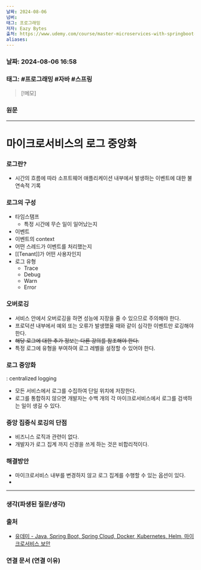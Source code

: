 ```yaml
---
날짜: 2024-08-06
넘버: 
태그: 프로그래밍
저자: Eazy Bytes
출처: https://www.udemy.com/course/master-microservices-with-springboot-docker-kubernetes-korean/
aliases:
---
```

### 날짜:  2024-08-06 16:58

### 태그: #프로그래밍 #자바 #스프링

>[!메모]
>

### 원문
---
# 마이크로서비스의 로그 중앙화
### 로그란?
- 시간의 흐름에 따라 소프트웨어 애플리케이션 내부에서 발생하는 이벤트에 대한 불연속적 기록
### 로그의 구성
- 타임스탬프
	- 특정 시간에 무슨 일이 일어났는지
- 이벤트
- 이벤트의 context
- 어떤 스레드가 이벤트를 처리했는지
- [[Tenant]]가 어떤 사용자인지
- 로그 유형
	- Trace
	- Debug
	- Warn
	- Error
### 오버로깅
- 서비스 안에서 오버로깅을 하면 성능에 지장을 줄 수 있으므로 주의해야 한다.
- 프로덕션 내부에서 예외 또는 오류가 발생했울 때와 같이 심각한 이벤트만 로깅해야 한다.
- ~~해당 로그에 대한 추가 정보는 다른 강의를 참조해야 한다.~~
- 특정 로그에 유형을 부여하여 로그 레벨을 설정할 수 있어야 한다.
### 로그 중앙화
: centralized logging
- 모든 서비스에서 로그를 수집하여 단일 위치에 저장한다.
- 로그를 통합하지 않으면 개발자는 수백 개의 각 마이크로서비스에서 로그를 검색하는 일이 생길 수 있다.
### 중앙 집중식 로깅의 단점
- 비즈니스 로직과 관련이 없다.
- 개발자가 로그 집계 까지 신경을 쓰게 하는 것은 비합리적이다.
### 해결방안
- 마이크로서비스 내부를 변경하지 않고 로그 집계를 수행할 수 있는 옵션이 있다.
- 

---
### 생각(파생된 질문/생각)

### 출처
- [유데미 - Java, Spring Boot, Spring Cloud, Docker, Kubernetes, Helm, 마이크로서비스 보안](https://www.udemy.com/course/master-microservices-with-springboot-docker-kubernetes-korean/)

### 연결 문서 (연결 이유)
